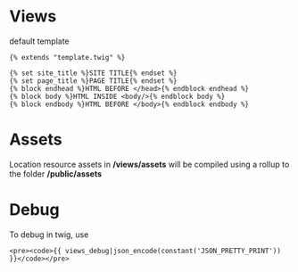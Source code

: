 # Views

default template

```twig
{% extends "template.twig" %}

{% set site_title %}SITE TITLE{% endset %}
{% set page_title %}PAGE TITLE{% endset %}
{% block endhead %}HTML BEFORE </head>{% endblock endhead %}
{% block body %}HTML INSIDE <body/>{% endblock body %}
{% block endbody %}HTML BEFORE </body>{% endblock endbody %}
```

# Assets

Location resource assets in **/views/assets** will be compiled using a rollup to the folder **/public/assets**

# Debug

To debug in twig, use

```twig
<pre><code>{{ views_debug|json_encode(constant('JSON_PRETTY_PRINT')) }}</code></pre>
```